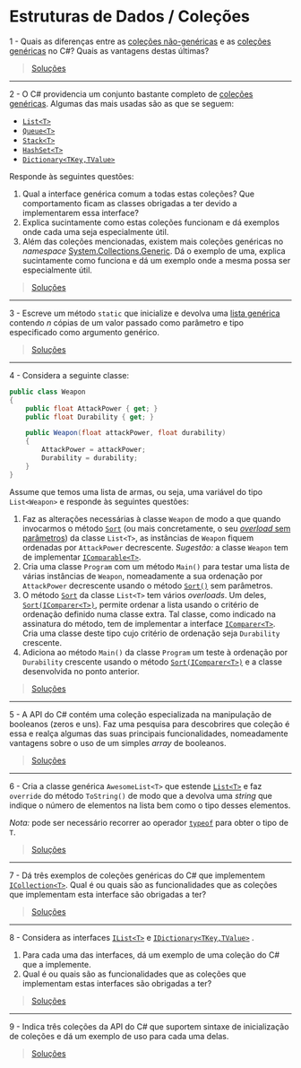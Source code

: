 # Estruturas de Dados / Coleções

1 - Quais as diferenças entre as
[coleções não-genéricas](https://docs.microsoft.com/dotnet/api/system.collections)
e as
[coleções genéricas](https://docs.microsoft.com/dotnet/api/system.collections.generic)
no C#? Quais as vantagens destas últimas?

> [Soluções](../solucoes/03/001.md)

---

2 - O C# providencia um conjunto bastante completo de
[coleções genéricas](https://docs.microsoft.com/dotnet/api/system.collections.generic).
Algumas das mais usadas são as que se seguem:

*   [`List<T>`](https://docs.microsoft.com/dotnet/api/system.collections.generic.list-1)
*   [`Queue<T>`](https://docs.microsoft.com/dotnet/api/system.collections.generic.queue-1)
*   [`Stack<T>`](https://docs.microsoft.com/dotnet/api/system.collections.generic.stack-1)
*   [`HashSet<T>`](https://docs.microsoft.com/dotnet/api/system.collections.generic.hashset-1)
*   [`Dictionary<TKey,TValue>`](https://docs.microsoft.com/dotnet/api/system.collections.generic.dictionary-2)

Responde às seguintes questões:

1.  Qual a interface genérica comum a todas estas coleções? Que comportamento
    ficam as classes obrigadas a ter devido a implementarem essa interface?
2.  Explica sucintamente como estas coleções funcionam e dá exemplos onde cada
    uma seja especialmente útil.
3.  Além das coleções mencionadas, existem mais coleções genéricas no
    _namespace_
    [System.Collections.Generic](https://docs.microsoft.com/dotnet/api/system.collections.generic).
    Dá o exemplo de uma, explica sucintamente como funciona e dá um exemplo
    onde a mesma possa ser especialmente útil.

> [Soluções](../solucoes/03/002.md)

---

3 - Escreve um método `static` que inicialize e devolva uma
[lista genérica](https://docs.microsoft.com/dotnet/api/system.collections.generic.list-1)
contendo _n_ cópias de um valor passado como parâmetro e tipo especificado como
argumento genérico.

> [Soluções](../solucoes/03/003.md)

---

4 - Considera a seguinte classe:

```cs
public class Weapon
{
    public float AttackPower { get; }
    public float Durability { get; }

    public Weapon(float attackPower, float durability)
    {
        AttackPower = attackPower;
        Durability = durability;
    }
}
```

Assume que temos uma lista de armas, ou seja, uma variável do tipo
`List<Weapon>` e responde às seguintes questões:

1.  Faz as alterações necessárias à classe `Weapon` de modo a que quando
    invocarmos o método
    [`Sort`](https://docs.microsoft.com/dotnet/api/system.collections.generic.list-1.sort)
    (ou mais concretamente, o seu
    [_overload_ sem parâmetros](https://docs.microsoft.com/dotnet/api/system.collections.generic.list-1.sort#System_Collections_Generic_List_1_Sort))
    da classe `List<T>`, as instâncias de `Weapon` fiquem ordenadas por
    `AttackPower` decrescente. _Sugestão:_ a classe `Weapon` tem de implementar
    [`IComparable<T>`](https://docs.microsoft.com/dotnet/api/system.icomparable-1).
2.  Cria uma classe `Program` com um método `Main()` para testar uma lista de
    várias instâncias de `Weapon`, nomeadamente a sua ordenação por
    `AttackPower` decrescente usando o método
    [`Sort()`](https://docs.microsoft.com/dotnet/api/system.collections.generic.list-1.sort#System_Collections_Generic_List_1_Sort)
    sem parâmetros.
3.  O método
    [`Sort`](https://docs.microsoft.com/dotnet/api/system.collections.generic.list-1.sort)
    da classe `List<T>` tem vários _overloads_. Um deles,
    [`Sort(IComparer<T>)`](https://docs.microsoft.com/dotnet/api/system.collections.generic.list-1.sort#System_Collections_Generic_List_1_Sort_System_Collections_Generic_IComparer__0__),
    permite ordenar a lista usando o critério de ordenação definido numa classe
    extra. Tal classe, como indicado na assinatura do método, tem de
    implementar a interface
    [`IComparer<T>`](https://docs.microsoft.com/dotnet/api/system.collections.generic.icomparer-1).
    Cria uma classe deste tipo cujo critério de ordenação seja `Durability`
    crescente.  
4.  Adiciona ao método `Main()` da classe `Program` um teste à ordenação
    por `Durability` crescente usando o método
    [`Sort(IComparer<T>)`](https://docs.microsoft.com/dotnet/api/system.collections.generic.list-1.sort#System_Collections_Generic_List_1_Sort_System_Collections_Generic_IComparer__0__)
    e a classe desenvolvida no ponto anterior.

> [Soluções](../solucoes/03/004.md)

---

5 - A API do C# contém uma coleção especializada na manipulação de booleanos
(zeros e uns). Faz uma pesquisa para descobrires que coleção é essa e realça
algumas das suas principais funcionalidades, nomeadamente vantagens sobre o uso
de um simples _array_ de booleanos.

> [Soluções](../solucoes/03/005.md)

---

6 - Cria a classe genérica `AwesomeList<T>` que estende
[`List<T>`](https://docs.microsoft.com/dotnet/api/system.collections.generic.list-1)
e faz `override` do método `ToString()` de modo que a devolva uma _string_ que
indique o número de elementos na lista bem como o tipo desses elementos.

_Nota:_ pode ser necessário recorrer ao operador
[`typeof`](https://docs.microsoft.com/dotnet/csharp/language-reference/keywords/typeof)
para obter o tipo de `T`.

> [Soluções](../solucoes/03/006.md)

---

7 - Dá três exemplos de coleções genéricas do C# que implementem
[`ICollection<T>`](https://docs.microsoft.com/dotnet/api/system.collections.generic.icollection-1).
Qual é ou quais são as funcionalidades que as coleções que implementam esta
interface são obrigadas a ter?

> [Soluções](../solucoes/03/007.md)

---

8 - Considera as interfaces
[`IList<T>`](https://docs.microsoft.com/dotnet/api/system.collections.generic.ilist-1)
e
[`IDictionary<TKey,TValue>`](https://docs.microsoft.com/dotnet/api/system.collections.generic.idictionary-2)
.

1.  Para cada uma das interfaces, dá um exemplo de uma coleção do C# que a
    implemente.
2.  Qual é ou quais são as funcionalidades que as coleções que implementam
    estas interfaces são obrigadas a ter?

> [Soluções](../solucoes/03/008.md)

---

9 - Indica três coleções da API do C# que suportem sintaxe de inicialização de
coleções e dá um exemplo de uso para cada uma delas.

> [Soluções](../solucoes/03/009.md)
